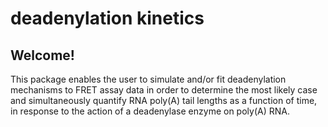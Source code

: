 # deadenylation kinetics

## Welcome!

This package enables the user to simulate and/or fit deadenylation mechanisms to FRET assay data in order to determine the most likely case and simultaneously quantify RNA poly(A) tail lengths as a function of time, in response to the action of a deadenylase enzyme on poly(A) RNA.
